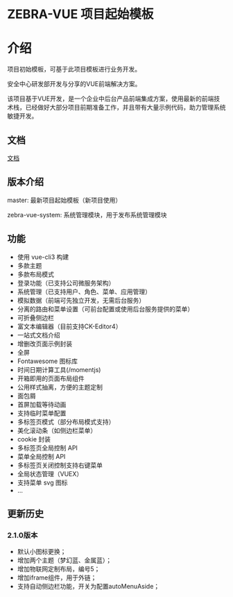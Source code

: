 # ZEBRA-VUE 项目起始模板

# 介绍

项目初始模板，可基于此项目模板进行业务开发。

安全中心研发部开发与分享的VUE前端解决方案。

该项目基于VUE开发，是一个企业中后台产品前端集成方案，使用最新的前端技术栈，已经做好大部分项目前期准备工作，并且带有大量示例代码，助力管理系统敏捷开发。

## 文档

[文档](http://zzebra.cn/)

## 版本介绍

master: 最新项目起始模板（新项目使用）

zebra-vue-system: 系统管理模块，用于发布系统管理模块


## 功能

* 使用 vue-cli3 构建
* 多款主题
* 多款布局模式
* 登录功能（已支持公司微服务架构）
* 系统管理（已支持用户、角色、菜单、应用管理）
* 模拟数据（前端可先独立开发，无需后台服务）
* 分离的路由和菜单设置（可前台配置或使用后台服务提供的菜单）
* 可折叠侧边栏
* 富文本编辑器（目前支持CK-Editor4）
* 一站式文档介绍
* 增删改页面示例封装
* 全屏
* Fontawesome 图标库
* 时间日期计算工具(/momentjs)
* 开箱即用的页面布局组件
* 公用样式抽离，方便的主题定制
* 面包屑
* 首屏加载等待动画
* 支持临时菜单配置
* 多标签页模式（部分布局模式支持）
* 美化滚动条（如侧边栏菜单）
* cookie 封装 
* 多标签页全局控制 API
* 菜单全局控制 API
* 多标签页关闭控制支持右键菜单
* 全局状态管理（VUEX）
* 支持菜单 svg 图标
* ...

## 更新历史

### 2.1.0版本
* 默认小图标更换；
* 增加两个主题（梦幻蓝、金属蓝）；
* 增加物联网定制布局，编号5；
* 增加iframe组件，用于外链；
* 支持自动侧边栏功能，开关为配置autoMenuAside；
